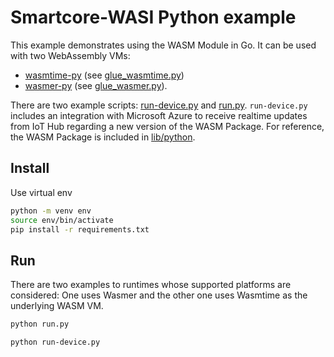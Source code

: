 # Smartcore-WASI Python example

This example demonstrates using the WASM Module in Go. It can be used with two WebAssembly VMs:

- [wasmtime-py](https://github.com/bytecodealliance/wasmtime-py) (see [glue_wasmtime.py](./lib/python/glue_wasmtime.py))
- [wasmer-py](https://github.com/wasmerio/wasmer-python) (see [glue_wasmer.py](./lib/python/glue_wasmer.py)).

There are two example scripts: [run-device.py](./run-device.py) and [run.py](./run.py). `run-device.py` includes an integration with Microsoft Azure to receive realtime updates from IoT Hub regarding a new version of the WASM Package. For reference, the WASM Package is included in [lib/python](./lib/python).

## Install

Use virtual env

```bash
python -m venv env
source env/bin/activate
pip install -r requirements.txt
```

## Run

There are two examples to runtimes whose supported platforms are considered: One uses Wasmer and the other one uses Wasmtime as the underlying WASM VM.

```bash
python run.py
```

```bash
python run-device.py
```
